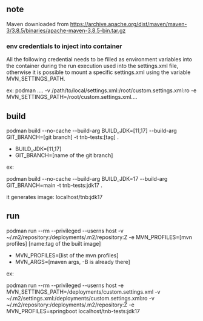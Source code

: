 ## note

Maven downloaded from https://archive.apache.org/dist/maven/maven-3/3.8.5/binaries/apache-maven-3.8.5-bin.tar.gz

### env credentials to inject into container
All the following credential needs to be filled as environment variables into the container during the run execution used into the settings.xml file, otherwise it is possible to mount a specific settings.xml using the variable MVN_SETTINGS_PATH.

ex:
podman .... -v /path/to/local/settings.xml:/root/custom.settings.xml:ro -e  MVN_SETTINGS_PATH=/root/custom.settings.xml....

## build

podman build --no-cache --build-arg BUILD_JDK=[11,17] --build-arg GIT_BRANCH=[git branch] -t tnb-tests:[tag] .

- BUILD_JDK=[11,17]
- GIT_BRANCH=[name of the git branch]

ex:

podman build --no-cache --build-arg BUILD_JDK=17 --build-arg GIT_BRANCH=main -t tnb-tests:jdk17 .

it generates image:
localhost/tnb:jdk17

## run

podman run --rm --privileged --userns host  -v ~/.m2/repository:/deployments/.m2/repository:Z -e MVN_PROFILES=[mvn profiles]  [name:tag of the built image]

- MVN_PROFILES=[list of the mvn profiles]
- MVN_ARGS=[maven args, -B is already there]

ex:

podman run --rm --privileged --userns host -e MVN_SETTINGS_PATH=/deployments/custom.settings.xml -v ~/.m2/settings.xml:/deployments/custom.settings.xml:ro -v ~/.m2/repository:/deployments/.m2/repository:Z -e MVN_PROFILES=springboot localhost/tnb-tests:jdk17
